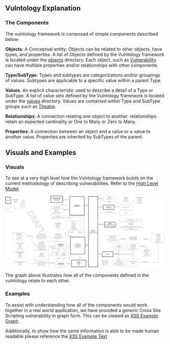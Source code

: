 ## Vulntology Explanation

### The Components

The vulntology framework is composed of simple components described below:

**Objects**: A Conceptual entity; Objects can be related to other objects, have types, and properties. A list of Objects defined by the Vulntology framework is located under the [objects](../objects) directory. Each object, such as [Vulnerability](../objects/vulnerability.md) can have multiple properties and/or relationships with other components.

**Type/SubType**: Types and subtypes are categorizations and/or groupings of values. Subtypes are applicable to a specific value within a parent Type.

**Values**: An explicit characteristic used to describe a detail of a Type or SubType. A list of value sets defined by the Vulntology framework is located under the [values](../values) directory. Values are contained within Type and SubType groups such as [Theatre](../values/theater.md).

**Relationships**: A connection relating one object to another. relationships retain an expected cardinality or One to Many or Zero to Many.

**Properties**: A connection between an object and a value or a value to another value. Properties are inherited by SubTypes of the parent.  

## Visuals and Examples

### Visuals

To see at a very high level how the Vulntology framework builds on the current methodology of describing vulnerabilities. Refer to the [High Level Model](../figures/high-level-model.pdf).

![vulntology-graph](../figures/vulntology-graph.png "Vultology Graph")

The graph above illustrates how all of the components defined in the vulntology relate to each other.

### Examples

To assist with understanding how all of the components would work together in a real world application, we have provided a generic Cross Site Scripting vulnerability in graph form. This can be viewed as [XSS Example Graph](../figures/xss-example.pdf).

Additionally, to show how the same information is able to be made human readable please reference the [XSS Example Text](../figures/xss-example-human-text.docx)
